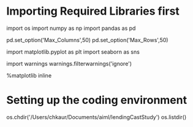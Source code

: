 # Importing Required Libraries first
import os
import numpy as np
import pandas as pd

pd.set_option('Max_Columns',50)
pd.set_option('Max_Rows',50)

import matplotlib.pyplot as plt
import seaborn as sns

import warnings
warnings.filterwarnings('ignore')

%matplotlib inline

# Setting up the coding environment
os.chdir('/Users/chkaur/Documents/aiml/lendingCastStudy')
os.listdir()
